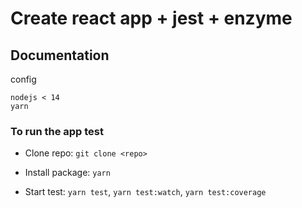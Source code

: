 # Create react app + jest + enzyme

## Documentation

config

```
nodejs < 14
yarn

```

### To run the app test

- Clone repo: `git clone <repo>`

- Install package: `yarn`

- Start test: `yarn test`, `yarn test:watch`, `yarn test:coverage`
